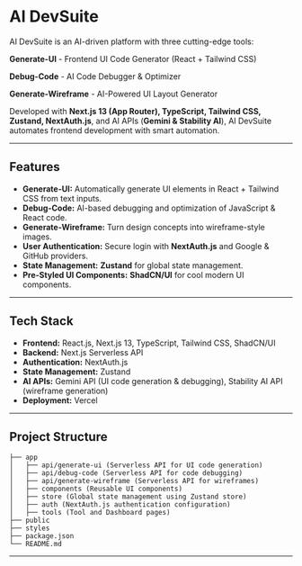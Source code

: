 # AI DevSuite

AI DevSuite is an AI-driven platform with three cutting-edge tools:

**Generate-UI** - Frontend UI Code Generator (React + Tailwind CSS)

**Debug-Code** - AI Code Debugger & Optimizer

**Generate-Wireframe** - AI-Powered UI Layout Generator

Developed with **Next.js 13 (App Router), TypeScript, Tailwind CSS, Zustand, NextAuth.js**, and AI APIs (**Gemini & Stability AI**), AI DevSuite automates frontend development with smart automation.

---

## Features

- **Generate-UI:** Automatically generate UI elements in React + Tailwind CSS from text inputs.
- **Debug-Code:** AI-based debugging and optimization of JavaScript & React code.
- **Generate-Wireframe:** Turn design concepts into wireframe-style images.
- **User Authentication:** Secure login with **NextAuth.js** and Google & GitHub providers.
- **State Management:** **Zustand** for global state management.
- **Pre-Styled UI Components:** **ShadCN/UI** for cool modern UI components.

---

## Tech Stack

- **Frontend:** React.js, Next.js 13, TypeScript, Tailwind CSS, ShadCN/UI
- **Backend:** Next.js Serverless API
- **Authentication:** NextAuth.js
- **State Management:** Zustand
- **AI APIs:** Gemini API (UI code generation & debugging), Stability AI API (wireframe generation)
- **Deployment:** Vercel

---

## Project Structure

```
├── app
│   ├── api/generate-ui (Serverless API for UI code generation)
│   ├── api/debug-code (Serverless API for code debugging)
│   ├── api/generate-wireframe (Serverless API for wireframes)
│   ├── components (Reusable UI components)
│   ├── store (Global state management using Zustand store)
│   ├── auth (NextAuth.js authentication configuration)
│   ├── tools (Tool and Dashboard pages)
├── public
├── styles
├── package.json
└── README.md
```

---

